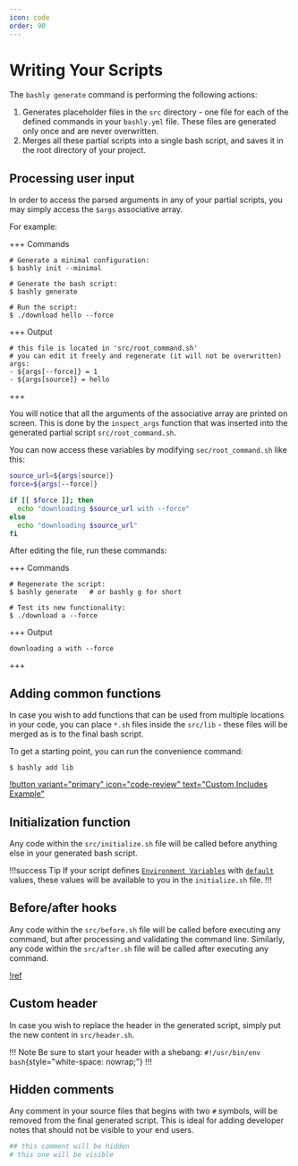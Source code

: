 ```yaml
---
icon: code
order: 90
---
```


# Writing Your Scripts

The `bashly generate` command is performing the following actions:

1. Generates placeholder files in the `src` directory - one file for each of the
   defined commands in your `bashly.yml` file. These files are generated only once
   and are never overwritten.
2. Merges all these partial scripts into a single bash script, and saves it in
   the root directory of your project.

## Processing user input

In order to access the parsed arguments in any of your partial scripts, you may
simply access the `$args` associative array.

For example:

+++ Commands

```shell
# Generate a minimal configuration:
$ bashly init --minimal

# Generate the bash script:
$ bashly generate

# Run the script:
$ ./download hello --force
```

+++ Output

```shell
# this file is located in 'src/root_command.sh'
# you can edit it freely and regenerate (it will not be overwritten)
args:
- ${args[--force]} = 1
- ${args[source]} = hello
```

+++

You will notice that all the arguments of the associative array are printed on
screen. This is done by the `inspect_args` function that was inserted into the
generated partial script `src/root_command.sh`.

You can now access these variables by modifying `sec/root_command.sh` like
this:

```bash src/root_command.sh
source_url=${args[source]}
force=${args[--force]}

if [[ $force ]]; then
  echo "downloading $source_url with --force"
else
  echo "downloading $source_url"
fi
```

After editing the file, run these commands:

+++ Commands

```shell
# Regenerate the script:
$ bashly generate   # or bashly g for short

# Test its new functionality:
$ ./download a --force
```

+++ Output

```shell
downloading a with --force
```

+++

## Adding common functions

In case you wish to add functions that can be used from multiple locations in
your code, you can place `*.sh` files inside the `src/lib` - these files will
be merged as is to the final bash script.

To get a starting point, you can run the convenience command:

```shell
$ bashly add lib
```

[!button variant="primary" icon="code-review" text="Custom Includes Example"](https://github.com/DannyBen/bashly/tree/master/examples/custom-includes#readme)

## Initialization function

Any code within the `src/initialize.sh` file will be called before anything else
in your generated bash script. 

!!!success Tip
If your script defines [`Environment Variables`](/configuration/environment-variable)
with [`default`](/configuration/environment-variable/#default) values, these
values will be available to you in the `initialize.sh` file.
!!!

## Before/after hooks

Any code within the `src/before.sh` file will be called before executing any
command, but after processing and validating the command line. Similarly, any
code within the `src/after.sh` file will be called after executing any command.

[!ref](/advanced/hooks)

## Custom header

In case you wish to replace the header in the generated script, simply put the new
content in `src/header.sh`.

!!! Note
Be sure to start your header with a shebang:
`#!/usr/bin/env bash`{style="white-space: nowrap;"}
!!!

## Hidden comments

Any comment in your source files that begins with two `#` symbols, will be 
removed from the final generated script. This is ideal for adding developer
notes that should not be visible to your end users.

```bash
## this comment will be hidden
# this one will be visible
```

